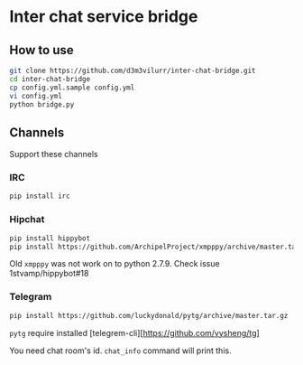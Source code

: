 # Inter chat service bridge

## How to use
```bash
git clone https://github.com/d3m3vilurr/inter-chat-bridge.git
cd inter-chat-bridge
cp config.yml.sample config.yml
vi config.yml
python bridge.py
```

## Channels
Support these channels

### IRC
```bash
pip install irc
```

### Hipchat
```bash
pip install hippybot
pip install https://github.com/ArchipelProject/xmpppy/archive/master.tar.gz --upgrade
```
Old `xmpppy` was not work on to python 2.7.9.
Check issue 1stvamp/hippybot#18

### Telegram
```bash
pip install https://github.com/luckydonald/pytg/archive/master.tar.gz
```
`pytg` require installed [telegrem-cli][https://github.com/vysheng/tg]

You need chat room's id. `chat_info` command will print this.
